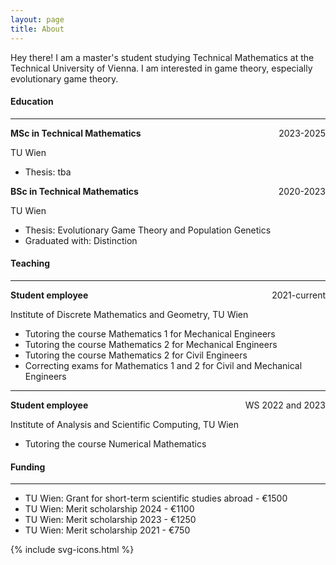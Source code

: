 ```yaml
---
layout: page
title: About
---
```


<p class="message">
  Hey there! I am a master's student studying Technical Mathematics at the Technical University of Vienna. I am interested in game theory, especially evolutionary game theory.
</p>

<h4> Education </h4>

<hr>
<p>
    <span> <b>MSc in Technical Mathematics </b> </span>
    <span style="float:right;">2023-2025</span>
    <div class="clearix"></div>
</p>


TU Wien

- Thesis: tba

<p>
    <span> <b>BSc in Technical Mathematics</b> </span>
    <span style="float:right;">2020-2023</span>
    <div class="clearix"></div>
</p>


TU Wien

- Thesis: Evolutionary Game Theory and Population Genetics
- Graduated with: Distinction

<h4> Teaching </h4>

<hr>
<p>
    <span> <b>Student employee </b> </span>
    <span style="float:right;">2021-current</span>
    <div class="clearix"></div>
</p>

Institute of Discrete Mathematics and Geometry, TU Wien

- Tutoring the course Mathematics 1 for Mechanical Engineers
- Tutoring the course Mathematics 2 for Mechanical Engineers
- Tutoring the course Mathematics 2 for Civil Engineers
- Correcting exams for Mathematics 1 and 2 for Civil and Mechanical Engineers

<hr>
<p>
    <span> <b>Student employee </b> </span>
    <span style="float:right;">WS 2022 and 2023</span>
    <div class="clearix"></div>
</p>

Institute of Analysis and Scientific Computing, TU Wien

- Tutoring the course Numerical Mathematics









<h4>Funding</h4>
<hr>

- TU Wien: Grant for short-term scientific studies abroad - €1500 
- TU Wien: Merit scholarship 2024 - €1100
- TU Wien: Merit scholarship 2023 - €1250
- TU Wien: Merit scholarship 2021 - €750



{% include svg-icons.html %}
